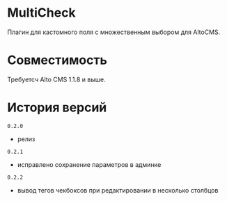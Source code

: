 # MultiCheck

Плагин для кастомного поля с множественным выбором для AltoCMS.

# Совместимость
Требуетсч Alto CMS 1.1.8 и выше.

# История версий
`0.2.0`
- релиз

`0.2.1`
- исправлено сохранение параметров в админке

`0.2.2`
- вывод тегов чекбоксов при редактировании в несколько столбцов
